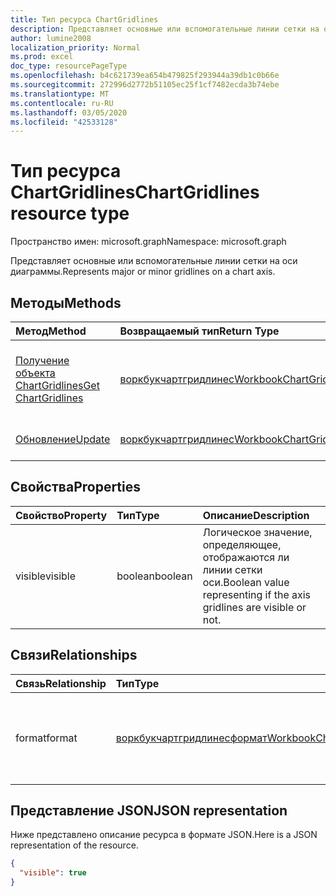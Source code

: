 ```yaml
---
title: Тип ресурса ChartGridlines
description: Представляет основные или вспомогательные линии сетки на оси диаграммы.
author: lumine2008
localization_priority: Normal
ms.prod: excel
doc_type: resourcePageType
ms.openlocfilehash: b4c621739ea654b479825f293944a39db1c0b66e
ms.sourcegitcommit: 272996d2772b51105ec25f1cf7482ecda3b74ebe
ms.translationtype: MT
ms.contentlocale: ru-RU
ms.lasthandoff: 03/05/2020
ms.locfileid: "42533128"
---
```

# <a name="chartgridlines-resource-type"></a><span data-ttu-id="5be75-103">Тип ресурса ChartGridlines</span><span class="sxs-lookup"><span data-stu-id="5be75-103">ChartGridlines resource type</span></span>

<span data-ttu-id="5be75-104">Пространство имен: microsoft.graph</span><span class="sxs-lookup"><span data-stu-id="5be75-104">Namespace: microsoft.graph</span></span>

<span data-ttu-id="5be75-105">Представляет основные или вспомогательные линии сетки на оси диаграммы.</span><span class="sxs-lookup"><span data-stu-id="5be75-105">Represents major or minor gridlines on a chart axis.</span></span>


## <a name="methods"></a><span data-ttu-id="5be75-106">Методы</span><span class="sxs-lookup"><span data-stu-id="5be75-106">Methods</span></span>

| <span data-ttu-id="5be75-107">Метод</span><span class="sxs-lookup"><span data-stu-id="5be75-107">Method</span></span>           | <span data-ttu-id="5be75-108">Возвращаемый тип</span><span class="sxs-lookup"><span data-stu-id="5be75-108">Return Type</span></span>    |<span data-ttu-id="5be75-109">Описание</span><span class="sxs-lookup"><span data-stu-id="5be75-109">Description</span></span>|
|:---------------|:--------|:----------|
|[<span data-ttu-id="5be75-110">Получение объекта ChartGridlines</span><span class="sxs-lookup"><span data-stu-id="5be75-110">Get ChartGridlines</span></span>](../api/chartgridlines-get.md) | [<span data-ttu-id="5be75-111">воркбукчартгридлинес</span><span class="sxs-lookup"><span data-stu-id="5be75-111">WorkbookChartGridlines</span></span>](chartgridlines.md) |<span data-ttu-id="5be75-112">Чтение свойств и связей объекта chartGridlines.</span><span class="sxs-lookup"><span data-stu-id="5be75-112">Read properties and relationships of chartGridlines object.</span></span>|
|[<span data-ttu-id="5be75-113">Обновление</span><span class="sxs-lookup"><span data-stu-id="5be75-113">Update</span></span>](../api/chartgridlines-update.md) | [<span data-ttu-id="5be75-114">воркбукчартгридлинес</span><span class="sxs-lookup"><span data-stu-id="5be75-114">WorkbookChartGridlines</span></span>](chartgridlines.md)    |<span data-ttu-id="5be75-115">Обновление объекта ChartGridlines.</span><span class="sxs-lookup"><span data-stu-id="5be75-115">Update ChartGridlines object.</span></span> |

## <a name="properties"></a><span data-ttu-id="5be75-116">Свойства</span><span class="sxs-lookup"><span data-stu-id="5be75-116">Properties</span></span>
| <span data-ttu-id="5be75-117">Свойство</span><span class="sxs-lookup"><span data-stu-id="5be75-117">Property</span></span>     | <span data-ttu-id="5be75-118">Тип</span><span class="sxs-lookup"><span data-stu-id="5be75-118">Type</span></span>   |<span data-ttu-id="5be75-119">Описание</span><span class="sxs-lookup"><span data-stu-id="5be75-119">Description</span></span>|
|:---------------|:--------|:----------|
|<span data-ttu-id="5be75-120">visible</span><span class="sxs-lookup"><span data-stu-id="5be75-120">visible</span></span>|<span data-ttu-id="5be75-121">boolean</span><span class="sxs-lookup"><span data-stu-id="5be75-121">boolean</span></span>|<span data-ttu-id="5be75-122">Логическое значение, определяющее, отображаются ли линии сетки оси.</span><span class="sxs-lookup"><span data-stu-id="5be75-122">Boolean value representing if the axis gridlines are visible or not.</span></span>|

## <a name="relationships"></a><span data-ttu-id="5be75-123">Связи</span><span class="sxs-lookup"><span data-stu-id="5be75-123">Relationships</span></span>
| <span data-ttu-id="5be75-124">Связь</span><span class="sxs-lookup"><span data-stu-id="5be75-124">Relationship</span></span> | <span data-ttu-id="5be75-125">Тип</span><span class="sxs-lookup"><span data-stu-id="5be75-125">Type</span></span>   |<span data-ttu-id="5be75-126">Описание</span><span class="sxs-lookup"><span data-stu-id="5be75-126">Description</span></span>|
|:---------------|:--------|:----------|
|<span data-ttu-id="5be75-127">format</span><span class="sxs-lookup"><span data-stu-id="5be75-127">format</span></span>|[<span data-ttu-id="5be75-128">воркбукчартгридлинесформат</span><span class="sxs-lookup"><span data-stu-id="5be75-128">WorkbookChartGridlinesFormat</span></span>](chartgridlinesformat.md)|<span data-ttu-id="5be75-129">Представляет форматирование линий сетки диаграммы.</span><span class="sxs-lookup"><span data-stu-id="5be75-129">Represents the formatting of chart gridlines.</span></span> <span data-ttu-id="5be75-130">Только для чтения.</span><span class="sxs-lookup"><span data-stu-id="5be75-130">Read-only.</span></span>|

## <a name="json-representation"></a><span data-ttu-id="5be75-131">Представление JSON</span><span class="sxs-lookup"><span data-stu-id="5be75-131">JSON representation</span></span>

<span data-ttu-id="5be75-132">Ниже представлено описание ресурса в формате JSON.</span><span class="sxs-lookup"><span data-stu-id="5be75-132">Here is a JSON representation of the resource.</span></span>

<!-- {
  "blockType": "resource",
  "baseType": "microsoft.graph.entity",
  "optionalProperties": [

  ],
  "@odata.type": "microsoft.graph.workbookChartGridlines"
}-->

```json
{
  "visible": true
}

```

<!-- uuid: 8fcb5dbc-d5aa-4681-8e31-b001d5168d79
2015-10-25 14:57:30 UTC -->
<!-- {
  "type": "#page.annotation",
  "description": "ChartGridlines resource",
  "keywords": "",
  "section": "documentation",
  "tocPath": ""
}-->
